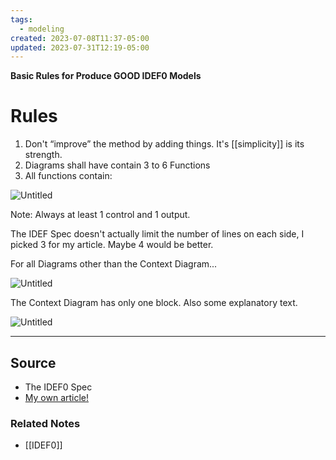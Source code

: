 ```yaml
---
tags:
  - modeling
created: 2023-07-08T11:37-05:00
updated: 2023-07-31T12:19-05:00
---
```

**Basic Rules for Produce GOOD IDEF0 Models**

# Rules

1. Don't “improve” the method by adding things. It's [[simplicity]] is its strength.
2. Diagrams shall have contain 3 to 6 Functions
3. All functions contain:

![Untitled](Untitled.png)

Note:
	Always at least 1 control and 1 output.

The IDEF Spec doesn't actually limit the number of lines on each side, I picked 3 for my article. Maybe 4 would be better.

For all Diagrams other than the Context Diagram...

![Untitled](Untitled%201.png)

The Context Diagram has only one block. Also some explanatory text.

![Untitled](Untitled%202.png)

---

## Source
- The IDEF0 Spec 
- [My own article!](https://aarongilly.com/gillespedia/idef0/)

### Related Notes
- [[IDEF0]]